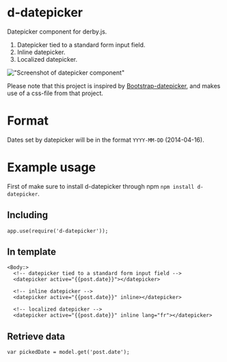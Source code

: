 d-datepicker
=====

Datepicker component for derby.js.

1. Datepicker tied to a standard form input field.
2. Inline datepicker.
3. Localized datepicker.

!["Screenshot of datepicker component"](https://raw.githubusercontent.com/NAndreasson/derby-datepicker/gh-pages/images/datepicker.png "Datepicker screenshot")

Please note that this project is inspired by [Bootstrap-datepicker](https://github.com/eternicode/bootstrap-datepicker), and makes use of a css-file from that project.

Format
=====
Dates set by datepicker will be in the format `YYYY-MM-DD` (2014-04-16). 


Example usage
=====

First of make sure to install d-datepicker through npm `npm install d-datepicker`.


Including
--------
    
    app.use(require('d-datepicker'));
        
In template
-------
   
    <Body:>
      <!-- datepicker tied to a standard form input field -->
      <datepicker active="{{post.date}}"></datepicker>

      <!-- inline datepicker -->
      <datepicker active="{{post.date}}" inline></datepicker>

      <!-- localized datepicker -->
      <datepicker active="{{post.date}}" inline lang="fr"></datepicker>
      
Retrieve data
--------

    var pickedDate = model.get('post.date');
